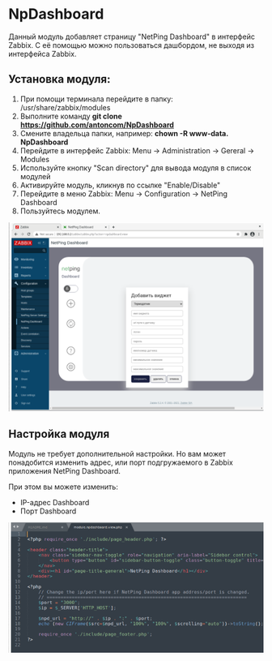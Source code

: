 

# NpDashboard

Данный модуль добавляет страницу "NetPing Dashboard" в интерфейс Zabbix.
С её помощью можно пользоваться дашбордом, не выходя из интерфейса Zabbix.

## Установка модуля: 

1. При помощи терминала перейдите в папку: /usr/share/zabbix/modules
2. Выполните команду **git clone https://github.com/antoncom/NpDashboard**
3. Смените владельца папки, например: **chown -R www-data. NpDashboard**
5. Перейдите в интерфейс Zabbix: Menu -> Administration -> Gereral -> Modules
6. Используйте кнопку "Scan directory" для вывода модуля в список модулей
7. Активируйте модуль, кликнув по ссылке "Enable/Disable"
8. Перейдите в меню Zabbix: Menu -> Configuration -> NetPing Dashboard
9. Пользуйтесь модулем.

![enter image description here](https://github.com/antoncom/NpDashboard/blob/main/screenshorts/screenshort.png)

## Настройка модуля

Модуль не требует дополнительной настройки. Но вам может понадобится изменить адрес, или порт подгружаемого в Zabbix приложения NetPing Dashboard.

При этом вы можете изменить:

* IP-адрес Dashboard
* Порт Dashboard

![enter image description here](https://github.com/antoncom/NpDashboard/blob/main/screenshorts/screenshort_code.png)




